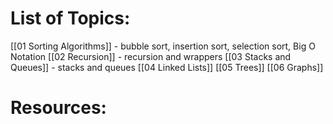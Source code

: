 # List of Topics:
[[01 Sorting Algorithms]] - bubble sort, insertion sort, selection sort, Big O Notation
[[02 Recursion]] - recursion and wrappers
[[03 Stacks and Queues]] - stacks and queues
[[04 Linked Lists]]
[[05 Trees]]
[[06 Graphs]]

# Resources:

